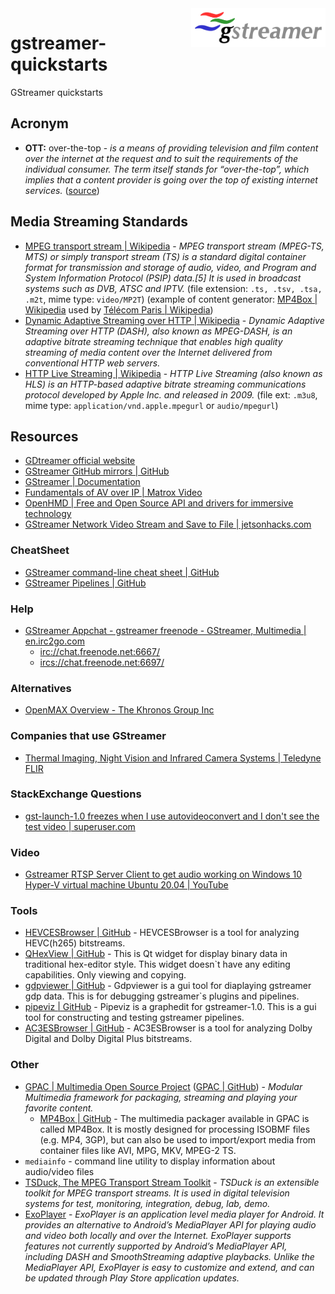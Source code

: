 <img src="assets/Gstreamer-logo.svg" alt="GStreamer logo" style="width: 215px;" align="right">

# gstreamer-quickstarts
GStreamer quickstarts

## Acronym
- **OTT:** over-the-top - *is a means of providing television and film content over the internet at the request and to suit the requirements of the individual consumer. The term itself stands for “over-the-top”, which implies that a content provider is going over the top of existing internet services.* ([source](https://www.telestream.net/video/solutions/what-is-ott.htm))

## Media Streaming Standards
- [MPEG transport stream | Wikipedia](https://en.wikipedia.org/wiki/MPEG_transport_stream) - *MPEG transport stream (MPEG-TS, MTS) or simply transport stream (TS) is a standard digital container format for transmission and storage of audio, video, and Program and System Information Protocol (PSIP) data.[5] It is used in broadcast systems such as DVB, ATSC and IPTV.*  (file extension: `.ts, .tsv, .tsa, .m2t`, mime type: `video/MP2T`) (example of content generator: [MP4Box | Wikipedia](https://en.wikipedia.org/wiki/MP4Box) used by [Télécom Paris | Wikipedia](https://en.wikipedia.org/wiki/T%C3%A9l%C3%A9com_Paris))
- [Dynamic Adaptive Streaming over HTTP | Wikipedia](https://en.wikipedia.org/wiki/Dynamic_Adaptive_Streaming_over_HTTP) - *Dynamic Adaptive Streaming over HTTP (DASH), also known as MPEG-DASH, is an adaptive bitrate streaming technique that enables high quality streaming of media content over the Internet delivered from conventional HTTP web servers.* 
- [HTTP Live Streaming | Wikipedia](https://en.wikipedia.org/wiki/HTTP_Live_Streaming) - *HTTP Live Streaming (also known as HLS) is an HTTP-based adaptive bitrate streaming communications protocol developed by Apple Inc. and released in 2009.* (file ext: `.m3u8`, mime type: `application/vnd.apple.mpegurl` or `audio/mpegurl`)

## Resources
- [GDtreamer official website](https://gstreamer.freedesktop.org/)
- [GStreamer GitHub mirrors | GitHub](https://github.com/GStreamer)
- [GStreamer | Documentation](https://gstreamer.freedesktop.org/documentation/?gi-language=c)
- [Fundamentals of AV over IP | Matrox Video](https://www.matrox.com/en/video/media/guides-articles/fundamentals-of-av-over-ip)
- [OpenHMD | Free and Open Source API and drivers for immersive technology](https://github.com/OpenHMD)
- [GStreamer Network Video Stream and Save to File | jetsonhacks.com](https://jetsonhacks.com/2014/10/28/gstreamer-network-video-stream-save-file/)
### CheatSheet
- [GStreamer command-line cheat sheet | GitHub](https://github.com/jnbdz/gstreamer-cheat-sheet)
- [GStreamer Pipelines | GitHub](https://github.com/jnbdz/gstreamerCheatsheet)
### Help
- [GStreamer Appchat - gstreamer freenode - GStreamer, Multimedia | en.irc2go.com](https://en.irc2go.com/webchat/?net=freenode&room=gstreamer)
    - <a href="irc://chat.freenode.net:6667/">irc://chat.freenode.net:6667/</a>
    - <a href="ircs://chat.freenode.net:6697/">ircs://chat.freenode.net:6697/</a>
### Alternatives
- [OpenMAX Overview - The Khronos Group Inc](https://www.khronos.org/openmax/)
### Companies that use GStreamer
- [Thermal Imaging, Night Vision and Infrared Camera Systems | Teledyne FLIR](https://www.flir.ca/)
### StackExchange Questions
- [gst-launch-1.0 freezes when I use autovideoconvert and I don't see the test video | superuser.com](https://superuser.com/questions/1729565/gst-launch-1-0-freezes-when-i-use-autovideoconvert-and-i-dont-see-the-test-vide)
### Video
- [Gstreamer RTSP Server Client to get audio working on Windows 10 Hyper-V virtual machine Ubuntu 20.04 | YouTube](https://www.youtube.com/watch?v=VYbOBTeLIq0)
### Tools
- [HEVCESBrowser | GitHub](https://github.com/jnbdz/hevcesbrowser) - HEVCESBrowser is a tool for analyzing HEVC(h265) bitstreams.
- [QHexView | GitHub](https://github.com/jnbdz/QHexView) - This is Qt widget for display binary data in traditional hex-editor style. This widget doesn`t have any editing capabilities. Only viewing and copying.
- [gdpviewer | GitHub](https://github.com/virinext/gdpviewer) - Gdpviewer is a gui tool for diaplaying gstreamer gdp data. This is for debugging gstreamer`s plugins and pipelines.
- [pipeviz | GitHub](https://github.com/jnbdz/pipeviz) - Pipeviz is a graphedit for gstreamer-1.0. This is a gui tool for constructing and testing gstreamer pipelines.
- [AC3ESBrowser | GitHub](https://github.com/jnbdz/ac3esbrowser) - AC3ESBrowser is a tool for analyzing Dolby Digital and Dolby Digital Plus bitstreams.
### Other
- [GPAC | Multimedia Open Source Project](http://gpac.io/) ([GPAC | GitHub](https://github.com/gpac/gpac)) - *Modular Multimedia framework for packaging, streaming and playing your favorite content.*
    - [MP4Box | GitHub](https://github.com/gpac/gpac/wiki/MP4Box) - The multimedia packager available in GPAC is called MP4Box. It is mostly designed for processing ISOBMF files (e.g. MP4, 3GP), but can also be used to import/export media from container files like AVI, MPG, MKV, MPEG-2 TS.
- `mediainfo` - command line utility to display information about audio/video files
- [TSDuck, The MPEG Transport Stream Toolkit](https://tsduck.io/) - *TSDuck is an extensible toolkit for MPEG transport streams. It is used in digital television systems for test, monitoring, integration, debug, lab, demo.*
- [ExoPlayer](https://exoplayer.dev/) - *ExoPlayer is an application level media player for Android. It provides an alternative to Android’s MediaPlayer API for playing audio and video both locally and over the Internet. ExoPlayer supports features not currently supported by Android’s MediaPlayer API, including DASH and SmoothStreaming adaptive playbacks. Unlike the MediaPlayer API, ExoPlayer is easy to customize and extend, and can be updated through Play Store application updates.*
